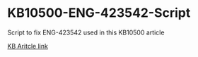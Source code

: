 # KB10500-ENG-423542-Script
Script to fix ENG-423542 used in this KB10500 article

[KB Aritcle link](https://portal.nutanix.com/page/documents/kbs/details?targetId=kA00e000000buVmCAI)

